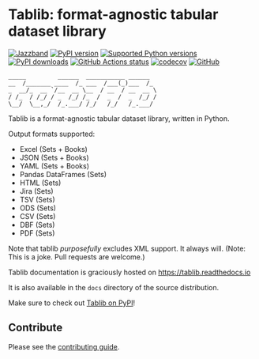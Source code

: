 # Tablib: format-agnostic tabular dataset library

[![Jazzband](https://jazzband.co/static/img/badge.svg)](https://jazzband.co/)
[![PyPI version](https://img.shields.io/pypi/v/tablib.svg)](https://pypi.org/project/tablib/)
[![Supported Python versions](https://img.shields.io/pypi/pyversions/tablib.svg)](https://pypi.org/project/tablib/)
[![PyPI downloads](https://img.shields.io/pypi/dm/tablib.svg)](https://pypistats.org/packages/tablib)
[![GitHub Actions status](https://github.com/jazzband/tablib/workflows/Test/badge.svg)](https://github.com/jazzband/tablib/actions)
[![codecov](https://codecov.io/gh/jazzband/tablib/branch/master/graph/badge.svg)](https://codecov.io/gh/jazzband/tablib)
[![GitHub](https://img.shields.io/github/license/jazzband/tablib.svg)](LICENSE)

    _____         ______  ___________ ______
    __  /_______ ____  /_ ___  /___(_)___  /_
    _  __/_  __ `/__  __ \__  / __  / __  __ \
    / /_  / /_/ / _  /_/ /_  /  _  /  _  /_/ /
    \__/  \__,_/  /_.___/ /_/   /_/   /_.___/


Tablib is a format-agnostic tabular dataset library, written in Python.

Output formats supported:

- Excel (Sets + Books)
- JSON (Sets + Books)
- YAML (Sets + Books)
- Pandas DataFrames (Sets)
- HTML (Sets)
- Jira (Sets)
- TSV (Sets)
- ODS (Sets)
- CSV (Sets)
- DBF (Sets)
- PDF (Sets)

Note that tablib *purposefully* excludes XML support. It always will. (Note: This is a
joke. Pull requests are welcome.)

Tablib documentation is graciously hosted on https://tablib.readthedocs.io

It is also available in the ``docs`` directory of the source distribution.

Make sure to check out [Tablib on PyPI](https://pypi.org/project/tablib/)!

## Contribute

Please see the [contributing guide](https://github.com/jazzband/tablib/blob/master/.github/CONTRIBUTING.md).
